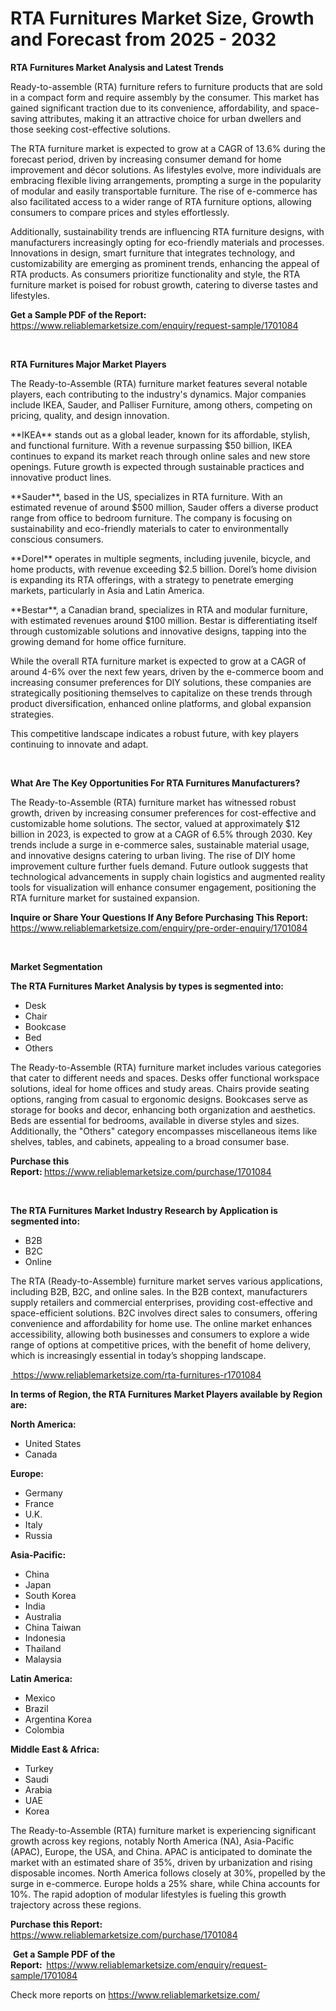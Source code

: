 <p><h1>RTA Furnitures Market Size, Growth and Forecast from 2025 - 2032</h1></p><p><strong>RTA Furnitures Market Analysis and Latest Trends</strong></p>
<p><p>Ready-to-assemble (RTA) furniture refers to furniture products that are sold in a compact form and require assembly by the consumer. This market has gained significant traction due to its convenience, affordability, and space-saving attributes, making it an attractive choice for urban dwellers and those seeking cost-effective solutions.</p><p>The RTA furniture market is expected to grow at a CAGR of 13.6% during the forecast period, driven by increasing consumer demand for home improvement and décor solutions. As lifestyles evolve, more individuals are embracing flexible living arrangements, prompting a surge in the popularity of modular and easily transportable furniture. The rise of e-commerce has also facilitated access to a wider range of RTA furniture options, allowing consumers to compare prices and styles effortlessly.</p><p>Additionally, sustainability trends are influencing RTA furniture designs, with manufacturers increasingly opting for eco-friendly materials and processes. Innovations in design, smart furniture that integrates technology, and customizability are emerging as prominent trends, enhancing the appeal of RTA products. As consumers prioritize functionality and style, the RTA furniture market is poised for robust growth, catering to diverse tastes and lifestyles.</p></p>
<p><strong>Get a Sample PDF of the Report:&nbsp;</strong> <a href="https://www.reliablemarketsize.com/enquiry/request-sample/1701084?utm_campaign=2457&utm_medium=2&utm_source=Github&utm_content=ia&utm_term=04042025&utm_id=rta-furnitures">https://www.reliablemarketsize.com/enquiry/request-sample/1701084</a></p>
<p>&nbsp;</p>
<p><strong>RTA Furnitures Major Market Players</strong></p>
<p><p>The Ready-to-Assemble (RTA) furniture market features several notable players, each contributing to the industry's dynamics. Major companies include IKEA, Sauder, and Palliser Furniture, among others, competing on pricing, quality, and design innovation.</p><p>**IKEA** stands out as a global leader, known for its affordable, stylish, and functional furniture. With a revenue surpassing $50 billion, IKEA continues to expand its market reach through online sales and new store openings. Future growth is expected through sustainable practices and innovative product lines.</p><p>**Sauder**, based in the US, specializes in RTA furniture. With an estimated revenue of around $500 million, Sauder offers a diverse product range from office to bedroom furniture. The company is focusing on sustainability and eco-friendly materials to cater to environmentally conscious consumers.</p><p>**Dorel** operates in multiple segments, including juvenile, bicycle, and home products, with revenue exceeding $2.5 billion. Dorel’s home division is expanding its RTA offerings, with a strategy to penetrate emerging markets, particularly in Asia and Latin America.</p><p>**Bestar**, a Canadian brand, specializes in RTA and modular furniture, with estimated revenues around $100 million. Bestar is differentiating itself through customizable solutions and innovative designs, tapping into the growing demand for home office furniture.</p><p>While the overall RTA furniture market is expected to grow at a CAGR of around 4-6% over the next few years, driven by the e-commerce boom and increasing consumer preferences for DIY solutions, these companies are strategically positioning themselves to capitalize on these trends through product diversification, enhanced online platforms, and global expansion strategies. </p><p>This competitive landscape indicates a robust future, with key players continuing to innovate and adapt.</p></p>
<p>&nbsp;</p>
<p><strong>What Are The Key Opportunities For RTA Furnitures Manufacturers?</strong></p>
<p><p>The Ready-to-Assemble (RTA) furniture market has witnessed robust growth, driven by increasing consumer preferences for cost-effective and customizable home solutions. The sector, valued at approximately $12 billion in 2023, is expected to grow at a CAGR of 6.5% through 2030. Key trends include a surge in e-commerce sales, sustainable material usage, and innovative designs catering to urban living. The rise of DIY home improvement culture further fuels demand. Future outlook suggests that technological advancements in supply chain logistics and augmented reality tools for visualization will enhance consumer engagement, positioning the RTA furniture market for sustained expansion.</p></p>
<p><strong>Inquire or Share Your Questions If Any Before Purchasing This Report:</strong> <a href="https://www.reliablemarketsize.com/enquiry/pre-order-enquiry/1701084?utm_campaign=2457&utm_medium=2&utm_source=Github&utm_content=ia&utm_term=04042025&utm_id=rta-furnitures">https://www.reliablemarketsize.com/enquiry/pre-order-enquiry/1701084</a></p>
<p>&nbsp;</p>
<p><strong>Market Segmentation</strong></p>
<p><strong>The RTA Furnitures Market Analysis by types is segmented into:</strong></p>
<p><ul><li>Desk</li><li>Chair</li><li>Bookcase</li><li>Bed</li><li>Others</li></ul></p>
<p><p>The Ready-to-Assemble (RTA) furniture market includes various categories that cater to different needs and spaces. Desks offer functional workspace solutions, ideal for home offices and study areas. Chairs provide seating options, ranging from casual to ergonomic designs. Bookcases serve as storage for books and decor, enhancing both organization and aesthetics. Beds are essential for bedrooms, available in diverse styles and sizes. Additionally, the "Others" category encompasses miscellaneous items like shelves, tables, and cabinets, appealing to a broad consumer base.</p></p>
<p><strong>Purchase this Report:&nbsp;</strong><a href="https://www.reliablemarketsize.com/purchase/1701084?utm_campaign=2457&utm_medium=2&utm_source=Github&utm_content=ia&utm_term=04042025&utm_id=rta-furnitures">https://www.reliablemarketsize.com/purchase/1701084</a></p>
<p>&nbsp;</p>
<p><strong>The RTA Furnitures Market Industry Research by Application is segmented into:</strong></p>
<p><ul><li>B2B</li><li>B2C</li><li>Online</li></ul></p>
<p><p>The RTA (Ready-to-Assemble) furniture market serves various applications, including B2B, B2C, and online sales. In the B2B context, manufacturers supply retailers and commercial enterprises, providing cost-effective and space-efficient solutions. B2C involves direct sales to consumers, offering convenience and affordability for home use. The online market enhances accessibility, allowing both businesses and consumers to explore a wide range of options at competitive prices, with the benefit of home delivery, which is increasingly essential in today’s shopping landscape.</p></p>
<p><a href="https://www.reliablemarketsize.com/rta-furnitures-r1701084?utm_campaign=2457&utm_medium=2&utm_source=Github&utm_content=ia&utm_term=04042025&utm_id=rta-furnitures">&nbsp;https://www.reliablemarketsize.com/rta-furnitures-r1701084</a></p>
<p><strong>In terms of Region, the RTA Furnitures Market Players available by Region are:</strong></p>
<p>
    <p> <strong> North America: </strong>
        <ul>
            <li>United States</li>
            <li>Canada</li>
        </ul>
        </p> 
    <p> <strong> Europe: </strong>
        <ul>
            <li>Germany</li>
            <li>France</li>
            <li>U.K.</li>
            <li>Italy</li>
            <li>Russia</li>
        </ul>
        </p> 
    <p> <strong> Asia-Pacific: </strong>
        <ul>
            <li>China</li>
            <li>Japan</li>
            <li>South Korea</li>
            <li>India</li>
            <li>Australia</li>
            <li>China Taiwan</li>
            <li>Indonesia</li>
            <li>Thailand</li>
            <li>Malaysia</li>
        </ul>
        </p> 
    <p> <strong> Latin America: </strong>
        <ul>
            <li>Mexico</li>
            <li>Brazil</li>
            <li>Argentina Korea</li>
            <li>Colombia</li>
        </ul>
        </p> 
    <p> <strong> Middle East & Africa: </strong>
        <ul>
            <li>Turkey</li>
            <li>Saudi</li>
            <li>Arabia</li>
            <li>UAE</li>
            <li>Korea</li>
        </ul>
    </p>
    </p>
<p><p>The Ready-to-Assemble (RTA) furniture market is experiencing significant growth across key regions, notably North America (NA), Asia-Pacific (APAC), Europe, the USA, and China. APAC is anticipated to dominate the market with an estimated share of 35%, driven by urbanization and rising disposable incomes. North America follows closely at 30%, propelled by the surge in e-commerce. Europe holds a 25% share, while China accounts for 10%. The rapid adoption of modular lifestyles is fueling this growth trajectory across these regions.</p></p>
<p><strong>Purchase this Report: </strong><a href="https://www.reliablemarketsize.com/purchase/1701084?utm_campaign=2457&utm_medium=2&utm_source=Github&utm_content=ia&utm_term=04042025&utm_id=rta-furnitures">https://www.reliablemarketsize.com/purchase/1701084</a></p>
<p>&nbsp;<strong>Get a Sample PDF of the Report:&nbsp;&nbsp;</strong><a href="https://www.reliablemarketsize.com/enquiry/request-sample/1701084?utm_campaign=2457&utm_medium=2&utm_source=Github&utm_content=ia&utm_term=04042025&utm_id=rta-furnitures">https://www.reliablemarketsize.com/enquiry/request-sample/1701084</a></p>
<p><strong></strong></p>
<p>Check more reports on <a href="https://www.reliablemarketsize.com/?utm_campaign=2457&utm_medium=2&utm_source=Github&utm_content=ia&utm_term=04042025&utm_id=rta-furnitures">https://www.reliablemarketsize.com/</a></p>